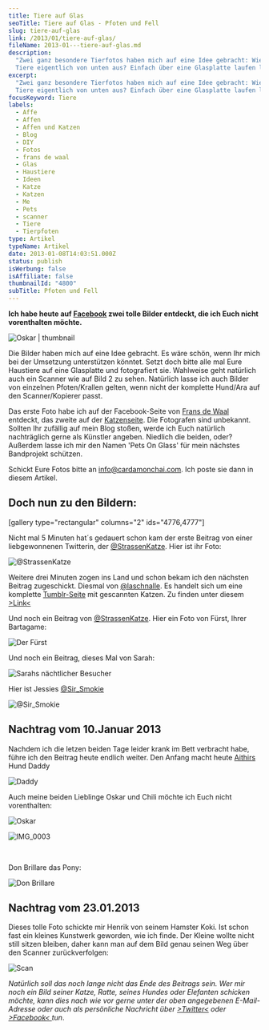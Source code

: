 ```yaml
---
title: Tiere auf Glas
seoTitle: Tiere auf Glas - Pfoten und Fell
slug: tiere-auf-glas
link: /2013/01/tiere-auf-glas/
fileName: 2013-01---tiere-auf-glas.md
description:
  "Zwei ganz besondere Tierfotos haben mich auf eine Idee gebracht: Wie sehen
  Tiere eigentlich von unten aus? Einfach über eine Glasplatte laufen lassen."
excerpt:
  "Zwei ganz besondere Tierfotos haben mich auf eine Idee gebracht: Wie sehen
  Tiere eigentlich von unten aus? Einfach über eine Glasplatte laufen lassen."
focusKeyword: Tiere
labels:
  - Affe
  - Affen
  - Affen und Katzen
  - Blog
  - DIY
  - Fotos
  - frans de waal
  - Glas
  - Haustiere
  - Ideen
  - Katze
  - Katzen
  - Me
  - Pets
  - scanner
  - Tiere
  - Tierpfoten
type: Artikel
typeName: Artikel
date: 2013-01-08T14:03:51.000Z
status: publish
isWerbung: false
isAffiliate: false
thumbnailId: "4800"
subTitle: Pfoten und Fell
---
```


<strong>Ich habe heute auf
<a title="Facebook " href="https://www.facebook.com/cardamonchai" target="_blank" rel="noopener">Facebook</a>
zwei tolle Bilder entdeckt, die ich Euch nicht vorenthalten möchte. </strong>

![Oskar | thumbnail](http://cardamonchai.com/wp-content/uploads/2013/01/img_0004-150x150.jpeg "Oskar")

Die Bilder haben mich auf eine Idee gebracht. Es wäre schön, wenn Ihr mich bei
der Umsetzung unterstützen könntet. Setzt doch bitte alle mal Eure Haustiere auf
eine Glasplatte und fotografiert sie. Wahlweise geht natürlich auch ein Scanner
wie auf Bild 2 zu sehen. Natürlich lasse ich auch Bilder von einzelnen
Pfoten/Krallen gelten, wenn nicht der komplette Hund/Ara auf den
Scanner/Kopierer passt.

Das erste Foto habe ich auf der Facebook-Seite von
<a title="Frans de Waal" href="https://www.facebook.com/pages/Frans-de-Waal-Public-Page/99206759699" target="_blank" rel="noopener">Frans
de Waal</a> entdeckt, das zweite auf der
<a title="Katzen" href="https://www.facebook.com/Katzenfreunde?fref=ts" target="_blank" rel="noopener">Katzenseite</a>.
Die Fotografen sind unbekannt. Sollten Ihr zufällig auf mein Blog stoßen, werde
ich Euch natürlich nachträglich gerne als Künstler angeben. Niedlich die beiden,
oder? Außerdem lasse ich mir den Namen 'Pets On Glass' für mein nächstes
Bandprojekt schützen.

Schickt Eure Fotos bitte an info@cardamonchai.com. Ich poste sie dann in diesem
Artikel.

## Doch nun zu den Bildern:

[gallery type="rectangular" columns="2" ids="4776,4777"]

Nicht mal 5 Minuten hat´s gedauert schon kam der erste Beitrag von einer
liebgewonnenen Twitterin, der
<a title="StrassenKatze" href="https://twitter.com/StrassenKatze" target="_blank" rel="noopener">@StrassenKatze</a>.
Hier ist ihr Foto:

![@StrassenKatze](http://cardamonchai.com/wp-content/uploads/2013/01/img_20130105_135852-800x1067.jpg "@StrassenKatze")

Weitere drei Minuten zogen ins Land und schon bekam ich den nächsten Beitrag
zugeschickt. Diesmal von
<a title="@laschnalle" href="https://twitter.com/laschnalle">@laschnalle</a>. Es
handelt sich um eine komplette
<a title="The Cat Scan" href="http://thecatscan.tumblr.com/">Tumblr-Seite</a>
mit gescannten Katzen. Zu finden unter diesem
<a title="The Cat Scan" href="http://thecatscan.tumblr.com/">&gt;Link&lt;</a>

Und noch ein Beitrag von
<a title="StrassenKatze" href="https://twitter.com/StrassenKatze">@StrassenKatze</a>.
Hier ein Foto von Fürst, Ihrer Bartagame:

![Der Fürst](http://cardamonchai.com/wp-content/uploads/2013/01/img_20130108_152214-800x1067.jpg "Der Fürst")

Und noch ein Beitrag, dieses Mal von Sarah:

![Sarahs nächtlicher Besucher](http://cardamonchai.com/wp-content/uploads/2013/01/image_1357661187707817.jpg "Sarahs nächtlicher Besucher")

Hier ist Jessies
<a title="Sir Smokie" href="https://twitter.com/Sir_Smokie">@Sir_Smokie</a>

![@Sir_Smokie ](http://cardamonchai.com/wp-content/uploads/2013/01/img_20130108_162457-800x800.jpg '<a href="https://twitter.com/Sir_Smokie" target="_blank" rel="noopener">@Sir_Smokie</a>')

## Nachtrag vom 10.Januar 2013

Nachdem ich die letzen beiden Tage leider krank im Bett verbracht habe, führe
ich den Beitrag heute endlich weiter. Den Anfang macht heute
<a title="Aithir" href="http://aithir.de">Aithirs</a> Hund Daddy

![Daddy](http://cardamonchai.com/wp-content/uploads/2013/01/img_0008.jpeg "Daddy")

Auch meine beiden Lieblinge Oskar und Chili möchte ich Euch nicht vorenthalten:

![Oskar](http://cardamonchai.com/wp-content/uploads/2013/01/img_0004.jpeg "Oskar")

![IMG_0003](http://cardamonchai.com/wp-content/uploads/2013/01/img_0003.jpeg "Chili")

&nbsp;

Don Brillare das Pony:

![Don Brillare](http://cardamonchai.com/wp-content/uploads/2013/01/img_00021.jpeg "Don Brillare")

## Nachtrag vom 23.01.2013

Dieses tolle Foto schickte mir Henrik von seinem Hamster Koki. Ist schon fast
ein kleines Kunstwerk geworden, wie ich finde. Der Kleine wollte nicht still
sitzen bleiben, daher kann man auf dem Bild genau seinen Weg über den Scanner
zurückverfolgen:

![Scan](http://cardamonchai.com/wp-content/uploads/2013/01/scan-800x1100.jpg '<a href="http://cardamonchai.com/wp-content/uploads/2013/01/scan.jpg"> </a> Koki')

<em> Natürlich soll das noch lange nicht das Ende des Beitrags sein. Wer mir
noch ein Bild seiner Katze, Ratte, seines Hundes oder Elefanten schicken möchte,
kann dies nach wie vor gerne unter der oben angegebenen E-Mail-Adresse oder auch
als persönliche Nachricht über
<a title="Twitter" href="https://twitter.com/Anne_Reko">&gt;Twitter&lt;</a> oder
<a title="Facebook" href="https://www.facebook.com/cardamonchai">&gt;Facebook&lt;
</a> tun</em>.
